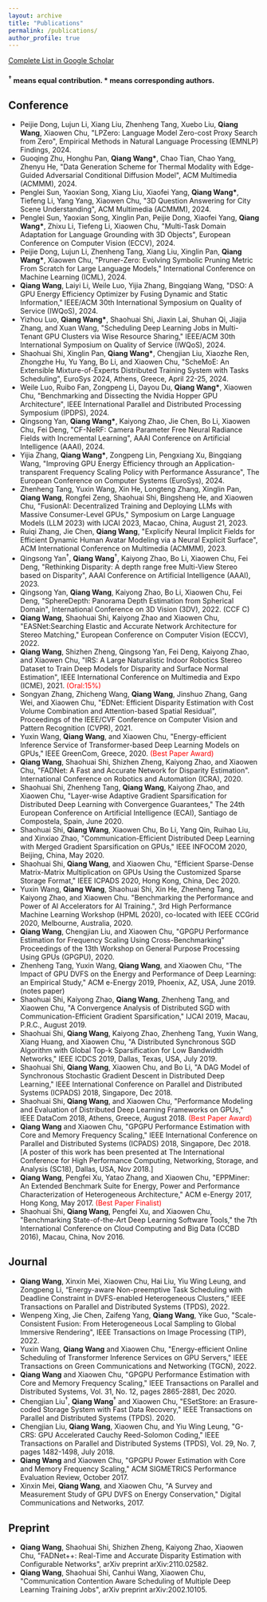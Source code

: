```yaml
---
layout: archive
title: "Publications"
permalink: /publications/
author_profile: true
---
```


<!--
{% if author.googlescholar %}
  You can also find my articles on <u><a href="{{author.googlescholar}}">my Google Scholar profile</a>.</u>
{% endif %}

{% include base_path %}

{% for post in site.publications reversed %}
  {% include archive-single.html %}
{% endfor %}
-->
[Complete List in Google Scholar](https://scholar.google.com/citations?user=6YzjcNgAAAAJ&hl=en)
#### <sup>&dagger;</sup> means equal contribution. \* means corresponding authors.

## Conference
+ Peijie Dong, Lujun Li, Xiang Liu, Zhenheng Tang, Xuebo Liu, **Qiang Wang**, Xiaowen Chu, "LPZero: Language Model Zero-cost Proxy Search from Zero", Empirical Methods in Natural Language Processing (EMNLP) Findings, 2024. 
+ Guoqing Zhu, Honghu Pan, **Qiang Wang\***, Chao Tian, Chao Yang, Zhenyu He, "Data Generation Scheme for Thermal Modality with Edge-Guided Adversarial Conditional Diffusion Model", ACM Multimedia (ACMMM), 2024.
+ Penglei Sun, Yaoxian Song, Xiang Liu, Xiaofei Yang, **Qiang Wang\***, Tiefeng Li, Yang Yang, Xiaowen Chu, "3D Question Answering for City Scene Understanding", ACM Multimedia (ACMMM), 2024.
+ Penglei Sun, Yaoxian Song, Xinglin Pan, Peijie Dong, Xiaofei Yang, **Qiang Wang\***, Zhixu Li, Tiefeng Li, Xiaowen Chu, "Multi-Task Domain Adaptation for Language Grounding with 3D Objects", European Conference on Computer Vision (ECCV), 2024.
+ Peijie Dong, Lujun Li, Zhenheng Tang, Xiang Liu, Xinglin Pan, **Qiang Wang\***, Xiaowen Chu, "Pruner-Zero: Evolving Symbolic Pruning Metric From Scratch for Large Language Models," International Conference on Machine Learning (ICML), 2024.
+ **Qiang Wang**, Laiyi Li, Weile Luo, Yijia Zhang, Bingqiang Wang, "DSO: A GPU Energy Efficiency Optimizer by Fusing Dynamic and Static Information," IEEE/ACM 30th International Symposium on Quality of Service (IWQoS), 2024.
+ Yizhou Luo, **Qiang Wang\***, Shaohuai Shi, Jiaxin Lai, Shuhan Qi, Jiajia Zhang, and Xuan Wang, "Scheduling Deep Learning Jobs in Multi-Tenant GPU Clusters via Wise Resource Sharing," IEEE/ACM 30th International Symposium on Quality of Service (IWQoS), 2024.
+ Shaohuai Shi, Xinglin Pan, **Qiang Wang\***, Chengjian Liu, Xiaozhe Ren, Zhongzhe Hu, Yu Yang, Bo Li, and Xiaowen Chu, "ScheMoE: An Extensible Mixture-of-Experts Distributed Training System with Tasks Scheduling", EuroSys 2024, Athens, Greece, April 22-25, 2024.
+ Weile Luo, Ruibo Fan, Zongpeng Li, Dayou Du, **Qiang Wang\***, Xiaowen Chu, "Benchmarking and Dissecting the Nvidia Hopper GPU Architecture", IEEE International Parallel and Distributed Processing Symposium (IPDPS), 2024.
+ Qingsong Yan, **Qiang Wang\***, Kaiyong Zhao, Jie Chen, Bo Li, Xiaowen Chu, Fei Deng, "CF-NeRF: Camera Parameter Free Neural Radiance Fields with Incremental Learning", AAAI Conference on Artificial Intelligence (AAAI), 2024.
+ Yijia Zhang, **Qiang Wang\***, Zongpeng Lin, Pengxiang Xu, Bingqiang Wang, "Improving GPU Energy Efficiency through an Application-transparent Frequency Scaling Policy with Performance Assurance", The European Conference on Computer Systems (EuroSys), 2024. 
+ Zhenheng Tang, Yuxin Wang, Xin He, Longteng Zhang, Xinglin Pan, **Qiang Wang**, Rongfei Zeng, Shaohuai Shi, Bingsheng He, and Xiaowen Chu, "FusionAI: Decentralized Training and Deploying LLMs with Massive Consumer-Level GPUs," Symposium on Large Language Models (LLM 2023) with IJCAI 2023, Macao, China, August 21, 2023.
+ Ruiqi Zhang, Jie Chen, **Qiang Wang**, "Explicify Neural Implicit Fields for Efficient Dynamic Human Avatar Modeling via a Neural Explicit Surface", ACM International Conference on Multimedia (ACMMM), 2023.
+ Qingsong Yan<sup>&dagger;</sup>, **Qiang Wang**<sup>&dagger;</sup>, Kaiyong Zhao, Bo Li, Xiaowen Chu, Fei Deng, "Rethinking Disparity: A depth range free Multi-View Stereo based on Disparity", AAAI Conference on Artificial Intelligence (AAAI), 2023.
+ Qingsong Yan, **Qiang Wang**, Kaiyong Zhao, Bo Li, Xiaowen Chu, Fei Deng, "SphereDepth: Panorama Depth Estimation from Spherical Domain", International Conference on 3D Vision (3DV), 2022. (CCF C)
+ **Qiang Wang**, Shaohuai Shi, Kaiyong Zhao and Xiaowen Chu, "EASNet:Searching Elastic and Accurate Network Architecture for Stereo Matching," European Conference on Computer Vision (ECCV), 2022.
+ **Qiang Wang**, Shizhen Zheng, Qingsong Yan, Fei Deng, Kaiyong Zhao, and Xiaowen Chu, "IRS: A Large Naturalistic Indoor Robotics Stereo Dataset to Train Deep Models for Disparity and Surface Normal Estimation", IEEE International Conference on Multimedia and Expo (ICME), 2021. <font color='red'>(Oral:15%)</font>
+ Songyan Zhang, Zhicheng Wang, **Qiang Wang**, Jinshuo Zhang, Gang Wei, and Xiaowen Chu, "EDNet: Efficient Disparity Estimation with Cost Volume Combination and Attention-based Spatial Residual", Proceedings of the IEEE/CVF Conference on Computer Vision and Pattern Recognition (CVPR), 2021.
+ Yuxin Wang, **Qiang Wang**, and Xiaowen Chu, "Energy-efficient Inference Service of Transformer-based Deep Learning Models on GPUs," IEEE GreenCom, Greece, 2020. <font color='red'>(Best Paper Award)</font>
+ **Qiang Wang**, Shaohuai Shi, Shizhen Zheng, Kaiyong Zhao, and Xiaowen Chu, "FADNet: A Fast and Accurate Network for Disparity Estimation". International Conference on Robotics and Automation (ICRA), 2020.
+ Shaohuai Shi, Zhenheng Tang, **Qiang Wang**, Kaiyong Zhao, and Xiaowen Chu, "Layer-wise Adaptive Gradient Sparsification for Distributed Deep Learning with Convergence Guarantees," The 24th European Conference on Artificial Intelligence (ECAI), Santiago de Compostela, Spain, June 2020.
+ Shaohuai Shi, **Qiang Wang**, Xiaowen Chu, Bo Li, Yang Qin, Ruihao Liu, and Xinxiao Zhao, "Communication-Efficient Distributed Deep Learning with Merged Gradient Sparsification on GPUs," IEEE INFOCOM 2020, Beijing, China, May 2020.
+ Shaohuai Shi, **Qiang Wang**, and Xiaowen Chu, "Efficient Sparse-Dense Matrix-Matrix Multiplication on GPUs Using the Customized Sparse Storage Format," IEEE ICPADS 2020, Hong Kong, China, Dec 2020.
+ Yuxin Wang, **Qiang Wang**, Shaohuai Shi, Xin He, Zhenheng Tang, Kaiyong Zhao, and Xiaowen Chu. "Benchmarking the Performance and Power of AI Accelerators for AI Training.", 3rd High Performance Machine Learning Workshop (HPML 2020), co-located with IEEE CCGrid 2020, Melbourne, Australia, 2020.
+ **Qiang Wang**, Chengjian Liu, and Xiaowen Chu, "GPGPU Performance Estimation for Frequency Scaling Using Cross-Benchmarking" Proceedings of the 13th Workshop on General Purpose Processing Using GPUs (GPGPU), 2020.
+ Zhenheng Tang, Yuxin Wang, **Qiang Wang**, and Xiaowen Chu, "The Impact of GPU DVFS on the Energy and Performance of Deep Learning: an Empirical Study," ACM e-Energy 2019, Phoenix, AZ, USA, June 2019. (notes paper)
+ Shaohuai Shi, Kaiyong Zhao, **Qiang Wang**, Zhenheng Tang, and Xiaowen Chu, "A Convergence Analysis of Distributed SGD with Communication-Efficient Gradient Sparsification," IJCAI 2019, Macau, P.R.C., August 2019.
+ Shaohuai Shi, **Qiang Wang**, Kaiyong Zhao, Zhenheng Tang, Yuxin Wang, Xiang Huang, and Xiaowen Chu, "A Distributed Synchronous SGD Algorithm with Global Top-k Sparsification for Low Bandwidth Networks," IEEE ICDCS 2019, Dallas, Texas, USA, July 2019.
+ Shaohuai Shi, **Qiang Wang**, Xiaowen Chu, and Bo Li, "A DAG Model of Synchronous Stochastic Gradient Descent in Distributed Deep Learning," IEEE International Conference on Parallel and Distributed Systems (ICPADS) 2018, Singapore, Dec 2018.
+ Shaohuai Shi, **Qiang Wang**, and Xiaowen Chu, "Performance Modeling and Evaluation of Distributed Deep Learning Frameworks on GPUs," IEEE DataCom 2018, Athens, Greece, August 2018. <font color='red'>(Best Paper Award)</font>
+ **Qiang Wang** and Xiaowen Chu, "GPGPU Performance Estimation with Core and Memory Frequency Scaling," IEEE International Conference on Parallel and Distributed Systems (ICPADS) 2018, Singapore, Dec 2018. [A poster of this work has been presented at The International Conference for High Performance Computing, Networking, Storage, and Analysis (SC18), Dallas, USA, Nov 2018.]
+ **Qiang Wang**, Pengfei Xu, Yatao Zhang, and Xiaowen Chu, "EPPMiner: An Extended Benchmark Suite for Energy, Power and Performance Characterization of Heterogeneous Architecture," ACM e-Energy 2017, Hong Kong, May 2017. <font color='red'>(Best Paper Finalist)</font>
+ Shaohuai Shi, **Qiang Wang**, Pengfei Xu, and Xiaowen Chu, "Benchmarking State-of-the-Art Deep Learning Software Tools," the 7th International Conference on Cloud Computing and Big Data (CCBD 2016), Macau, China, Nov 2016.

## Journal
+ **Qiang Wang**, Xinxin Mei, Xiaowen Chu, Hai Liu, Yiu Wing Leung, and Zongpeng Li, “Energy-aware Non-preemptive Task Scheduling with Deadline Constraint in DVFS-enabled Heterogeneous Clusters,” IEEE Transactions on Parallel and Distributed Systems (TPDS), 2022.
+ Wenpeng Xing, Jie Chen, Zaifeng Yang, **Qiang Wang**, Yike Guo, "Scale-Consistent Fusion: From Heterogeneous Local Sampling to Global Immersive Rendering", IEEE Transactions on Image Processing (TIP), 2022.
+ Yuxin Wang, **Qiang Wang** and Xiaowen Chu, "Energy-efficient Online Scheduling of Transformer Inference Services on GPU Servers," IEEE Transactions on Green Communications and Networking (TGCN), 2022.
+ **Qiang Wang** and Xiaowen Chu, "GPGPU Performance Estimation with Core and Memory Frequency Scaling," IEEE Transactions on Parallel and Distributed Systems, Vol. 31, No. 12, pages 2865-2881, Dec 2020.
+ Chengjian Liu<sup>&dagger;</sup>, **Qiang Wang**<sup>&dagger;</sup> and Xiaowen Chu, "ESetStore: an Erasure-coded Storage System with Fast Data Recovery," IEEE Transactions on Parallel and Distributed Systems (TPDS). 2020.
+ Chengjian Liu, **Qiang Wang**, Xiaowen Chu, and Yiu Wing Leung, "G-CRS: GPU Accelerated Cauchy Reed-Solomon Coding," IEEE Transactions on Parallel and Distributed Systems (TPDS), Vol. 29, No. 7, pages 1482-1498, July 2018.
+ **Qiang Wang** and Xiaowen Chu, "GPGPU Power Estimation with Core and Memory Frequency Scaling," ACM SIGMETRICS Performance Evaluation Review, October 2017.
+ Xinxin Mei, **Qiang Wang**, and Xiaowen Chu, "A Survey and Measurement Study of GPU DVFS on Energy Conservation," Digital Communications and Networks, 2017.

## Preprint
+ **Qiang Wang**, Shaohuai Shi, Shizhen Zheng, Kaiyong Zhao, Xiaowen Chu, "FADNet++: Real-Time and Accurate Disparity Estimation with Configurable Networks", arXiv preprint arXiv:2110.02582.
+ **Qiang Wang**, Shaohuai Shi, Canhui Wang, Xiaowen Chu, "Communication Contention Aware Scheduling of Multiple Deep Learning Training Jobs", arXiv preprint arXiv:2002.10105.


